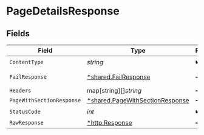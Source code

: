 # PageDetailsResponse


## Fields

| Field                                                                             | Type                                                                              | Required                                                                          | Description                                                                       |
| --------------------------------------------------------------------------------- | --------------------------------------------------------------------------------- | --------------------------------------------------------------------------------- | --------------------------------------------------------------------------------- |
| `ContentType`                                                                     | *string*                                                                          | :heavy_check_mark:                                                                | N/A                                                                               |
| `FailResponse`                                                                    | [*shared.FailResponse](../../models/shared/failresponse.md)                       | :heavy_minus_sign:                                                                | Bad Request                                                                       |
| `Headers`                                                                         | map[string][]*string*                                                             | :heavy_minus_sign:                                                                | N/A                                                                               |
| `PageWithSectionResponse`                                                         | [*shared.PageWithSectionResponse](../../models/shared/pagewithsectionresponse.md) | :heavy_minus_sign:                                                                | N/A                                                                               |
| `StatusCode`                                                                      | *int*                                                                             | :heavy_check_mark:                                                                | N/A                                                                               |
| `RawResponse`                                                                     | [*http.Response](https://pkg.go.dev/net/http#Response)                            | :heavy_minus_sign:                                                                | N/A                                                                               |